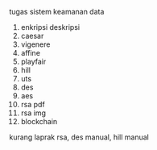 tugas sistem keamanan data 
1. enkripsi deskripsi
2. caesar
3. vigenere
4. affine
5. playfair
6. hill
7. uts
8. des
9. aes
10. rsa pdf
11. rsa img
12. blockchain
    
    
kurang laprak rsa, des manual, hill manual

